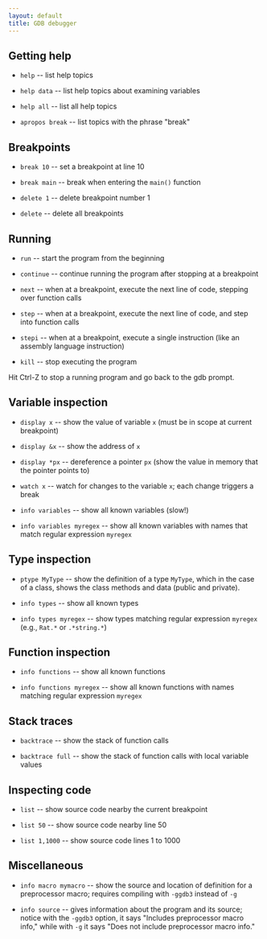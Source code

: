 ```yaml
---
layout: default
title: GDB debugger
---
```


## Getting help

- `help` -- list help topics

- `help data` -- list help topics about examining variables

- `help all` -- list all help topics

- `apropos break` -- list topics with the phrase "break"

## Breakpoints

- `break 10` -- set a breakpoint at line 10

- `break main` -- break when entering the `main()` function

- `delete 1` -- delete breakpoint number 1

- `delete` -- delete all breakpoints

## Running

- `run` -- start the program from the beginning

- `continue` -- continue running the program after stopping at a
  breakpoint

- `next` -- when at a breakpoint, execute the next line of code,
  stepping over function calls

- `step` -- when at a breakpoint, execute the next line of code, and
  step into function calls

- `stepi` -- when at a breakpoint, execute a single instruction (like
  an assembly language instruction)

- `kill` -- stop executing the program

Hit Ctrl-Z to stop a running program and go back to the gdb prompt.

## Variable inspection

- `display x` -- show the value of variable `x` (must be in scope at
  current breakpoint)

- `display &x` -- show the address of `x`

- `display *px` -- dereference a pointer `px` (show the value in
  memory that the pointer points to)

- `watch x` -- watch for changes to the variable `x`; each change
  triggers a break

- `info variables` -- show all known variables (slow!)

- `info variables myregex` -- show all known variables with names that
  match regular expression `myregex`

## Type inspection

- `ptype MyType` -- show the definition of a type `MyType`, which in
  the case of a class, shows the class methods and data (public and
  private).

- `info types` -- show all known types

- `info types myregex` -- show types matching regular expression
  `myregex` (e.g., `Rat.*` or `.*string.*`)

## Function inspection

- `info functions` -- show all known functions

- `info functions myregex` -- show all known functions with names
  matching regular expression `myregex`

## Stack traces

- `backtrace` -- show the stack of function calls

- `backtrace full` -- show the stack of function calls with local
  variable values

## Inspecting code

- `list` -- show source code nearby the current breakpoint

- `list 50` -- show source code nearby line 50

- `list 1,1000` -- show source code lines 1 to 1000

## Miscellaneous

- `info macro mymacro` -- show the source and location of definition
  for a preprocessor macro; requires compiling with `-ggdb3` instead
  of `-g`

- `info source` -- gives information about the program and its source;
  notice with the `-ggdb3` option, it says "Includes preprocessor
  macro info," while with `-g` it says "Does not include preprocessor
  macro info."

